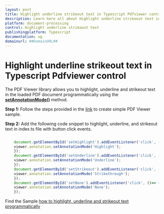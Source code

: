 ```yaml
---
layout: post
title: Highlight underline strikeout text in Typescript Pdfviewer control | Syncfusion
description: Learn here all about Highlight underline strikeout text in Syncfusion Typescript Pdfviewer control of Syncfusion Essential JS 2 and more.
platform: document-processing
control: Highlight underline strikeout text
publishingplatform: Typescript
documentation: ug
domainurl: ##DomainURL##
---
```


# Highlight underline strikeout text in Typescript Pdfviewer control

The PDF Viewer library allows you to highlight, underline and strikeout text in the loaded PDF document programmatically using the [**setAnnotationMode()**](https://ej2.syncfusion.com/documentation/api/pdfviewer/annotation/#setannotationmode) method.

**Step 1:** Follow the steps provided in the [link](https://help.syncfusion.com/document-processing/pdf/pdf-viewer/javascript-es6/getting-started/) to create simple PDF Viewer sample.

**Step 2:** Add the following code snippet to highlight, underline, and strikeout text in index.ts file with button click events.

```ts

    document.getElementById('setHighlight').addEventListener('click', ()=> {
    viewer.annotation.setAnnotationMode('Highlight');
    });
    document.getElementById('setUnderline').addEventListener('click', ()=> {
    viewer.annotation.setAnnotationMode('Underline');
    });
    document.getElementById('setStrikeout').addEventListener('click', ()=> {
    viewer.annotation.setAnnotationMode('Strikethrough');
    });
    document.getElementById('setNone').addEventListener('click', ()=> {
    viewer.annotation.setAnnotationMode('None');
    });

```

Find the Sample [how to highlight, underline and strikeout text programmatically](https://stackblitz.com/edit/rmfrlw-jgx99q?devtoolsheight=33&file=index.ts)